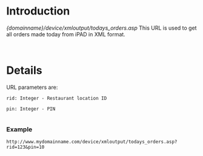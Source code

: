 # Introduction #

_{domainname}/device/xmloutput/todays\_orders.asp_
This URL is used to get all orders made today from iPAD in XML format.

<br>

<h1>Details</h1>

URL parameters are:<br>
<pre><code>rid: Integer - Restaurant location ID<br>
pin: Integer - PIN<br>
</code></pre>

<h3>Example</h3>
<pre><code>http://www.mydomainname.com/device/xmloutput/todays_orders.asp?rid=123&amp;pin=10<br>
</code></pre>